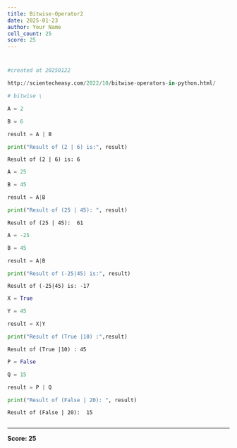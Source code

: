 ```yaml
---
title: Bitwise-Operator2
date: 2025-01-23
author: Your Name
cell_count: 25
score: 25
---
```


# 


```python
#created at 20250122
```


```python
http://scientecheasy.com/2022/10/bitwise-operators-in-python.html/
```


```python
# bitwise \
```


```python
A = 2
```


```python
B = 6
```


```python
result = A | B
```


```python
print("Result of (2 | 6) is:", result)
```

    Result of (2 | 6) is: 6



```python
A = 25
```


```python
B = 45
```


```python
result = A|B
```


```python
print("Result of (25 | 45): ", result)

```

    Result of (25 | 45):  61



```python
A = -25
```


```python
B = 45
```


```python
result = A|B
```


```python
print("Result of (-25|45) is:", result)
```

    Result of (-25|45) is: -17



```python
X = True
```


```python
Y = 45
```


```python
result = X|Y
```


```python
print("Result of (True |10) :",result) 
```

    Result of (True |10) : 45



```python
P = False
```


```python
Q = 15
```


```python
result = P | Q
```


```python
print("Result of (False | 20): ", result)
```

    Result of (False | 20):  15



```python

```


---
**Score: 25**